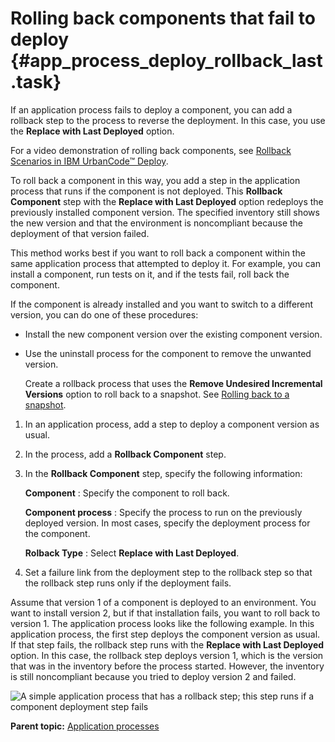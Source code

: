 # Rolling back components that fail to deploy {#app_process_deploy_rollback_last .task}

If an application process fails to deploy a component, you can add a rollback step to the process to reverse the deployment. In this case, you use the **Replace with Last Deployed** option.

For a video demonstration of rolling back components, see [Rollback Scenarios in IBM UrbanCode™ Deploy](https://www.youtube.com/watch?v=8hH25vJ2f3E).

To roll back a component in this way, you add a step in the application process that runs if the component is not deployed. This **Rollback Component** step with the **Replace with Last Deployed** option redeploys the previously installed component version. The specified inventory still shows the new version and that the environment is noncompliant because the deployment of that version failed.

This method works best if you want to roll back a component within the same application process that attempted to deploy it. For example, you can install a component, run tests on it, and if the tests fail, roll back the component.

If the component is already installed and you want to switch to a different version, you can do one of these procedures:

-   Install the new component version over the existing component version.
-   Use the uninstall process for the component to remove the unwanted version.

    Create a rollback process that uses the **Remove Undesired Incremental Versions** option to roll back to a snapshot. See [Rolling back to a snapshot](app_process_deploy_rollback.md).


1.   In an application process, add a step to deploy a component version as usual. 
2.   In the process, add a **Rollback Component** step. 
3.   In the **Rollback Component** step, specify the following information: 

     **Component**
     :   Specify the component to roll back.

      **Component process**
     :   Specify the process to run on the previously deployed version. In most cases, specify the deployment process for the component.

      **Rolback Type**
     :   Select **Replace with Last Deployed**.

 4.   Set a failure link from the deployment step to the rollback step so that the rollback step runs only if the deployment fails. 

Assume that version 1 of a component is deployed to an environment. You want to install version 2, but if that installation fails, you want to roll back to version 1. The application process looks like the following example. In this application process, the first step deploys the component version as usual. If that step fails, the rollback step runs with the **Replace with Last Deployed** option. In this case, the rollback step deploys version 1, which is the version that was in the inventory before the process started. However, the inventory is still noncompliant because you tried to deploy version 2 and failed.

![A simple application process that has a rollback step; this step runs if a component deployment step fails](../images/app_process_deploy_rollback_last_a.gif)

**Parent topic:** [Application processes](../topics/app_process.md)

